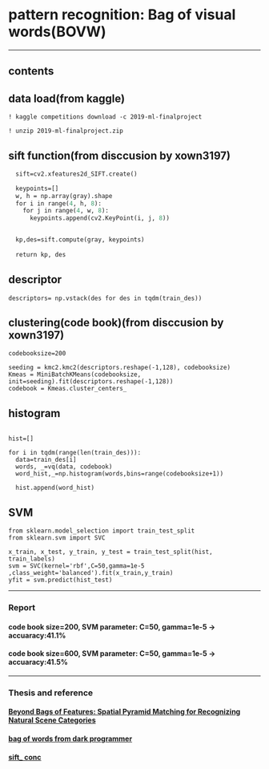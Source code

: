 pattern recognition: Bag of visual words(BOVW)
================================================
<hr/>

## contents

## data load(from kaggle)
``` ! kaggle competitions download -c 2019-ml-finalproject ```

```! unzip 2019-ml-finalproject.zip ```

## sift function(from disccusion by xown3197)
```def dense_sitf_each(gray):
  sift=cv2.xfeatures2d_SIFT.create()

  keypoints=[]
  w, h = np.array(gray).shape
  for i in range(4, h, 8):
    for j in range(4, w, 8):
      keypoints.append(cv2.KeyPoint(i, j, 8))


  kp,des=sift.compute(gray, keypoints)
  
  return kp, des 
  ```
  ## descriptor
  ``` descriptors= np.vstack(des for des in tqdm(train_des)) ```
  
  ## clustering(code book)(from disccusion by xown3197)
  ``` from sklearn.cluster import MiniBatchKMeans
codebooksize=200

seeding = kmc2.kmc2(descriptors.reshape(-1,128), codebooksize)
Kmeas = MiniBatchKMeans(codebooksize, init=seeding).fit(descriptors.reshape(-1,128))
codebook = Kmeas.cluster_centers_ 
```


## histogram
```from scipy.cluster.vq import vq

hist=[]

for i in tqdm(range(len(train_des))):
  data=train_des[i]
  words, _=vq(data, codebook)
  word_hist,_=np.histogram(words,bins=range(codebooksize+1))
  
  hist.append(word_hist)
  ```
  
## SVM
  ```
from sklearn.model_selection import train_test_split
from sklearn.svm import SVC

x_train, x_test, y_train, y_test = train_test_split(hist, train_labels)
svm = SVC(kernel='rbf',C=50,gamma=1e-5 ,class_weight='balanced').fit(x_train,y_train)
yfit = svm.predict(hist_test)
```

--------------
### Report
#### code book size=200,  SVM parameter: C=50, gamma=1e-5 -> accuaracy:41.1%
#### code book size=600,  SVM parameter: C=50, gamma=1e-5 -> accuaracy:41.5%

-----------------------------
### Thesis and reference
#### [Beyond Bags of Features: Spatial Pyramid Matching for Recognizing Natural Scene Categories](https://inc.ucsd.edu/~marni/Igert/Lazebnik_06.pdf)
#### [bag of words from dark programmer](https://darkpgmr.tistory.com/125)
#### [sift_ conc](https://bskyvision.com/21)
